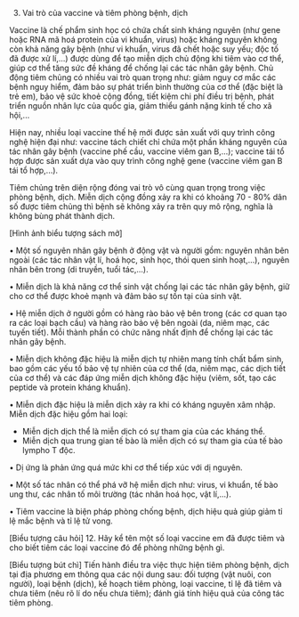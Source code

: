 3. Vai trò của vaccine và tiêm phòng bệnh, dịch

Vaccine là chế phẩm sinh học có chứa chất sinh kháng nguyên (như gene hoặc RNA mã hoá protein của vi khuẩn, virus) hoặc kháng nguyên không còn khả năng gây bệnh (như vi khuẩn, virus đã chết hoặc suy yếu; độc tố đã được xử lí,...) được dùng để tạo miễn dịch chủ động khi tiêm vào cơ thể, giúp cơ thể tăng sức đề kháng để chống lại các tác nhân gây bệnh. Chủ động tiêm chủng có nhiều vai trò quan trọng như: giảm nguy cơ mắc các bệnh nguy hiểm, đảm bảo sự phát triển bình thường của cơ thể (đặc biệt là trẻ em), bảo vệ sức khoẻ cộng đồng, tiết kiệm chi phí điều trị bệnh, phát triển nguồn nhân lực của quốc gia, giảm thiểu gánh nặng kinh tế cho xã hội,...

Hiện nay, nhiều loại vaccine thế hệ mới được sản xuất với quy trình công nghệ hiện đại như: vaccine tách chiết chỉ chứa một phần kháng nguyên của tác nhân gây bệnh (vaccine phế cầu, vaccine viêm gan B,...); vaccine tái tổ hợp được sản xuất dựa vào quy trình công nghệ gene (vaccine viêm gan B tái tổ hợp,...).

Tiêm chủng trên diện rộng đóng vai trò vô cùng quan trọng trong việc phòng bệnh, dịch. Miễn dịch cộng đồng xảy ra khi có khoảng 70 - 80% dân số được tiêm chủng thì bệnh sẽ không xảy ra trên quy mô rộng, nghĩa là không bùng phát thành dịch.

[Hình ảnh biểu tượng sách mở]

• Một số nguyên nhân gây bệnh ở động vật và người gồm: nguyên nhân bên ngoài (các tác nhân vật lí, hoá học, sinh học, thói quen sinh hoạt,...), nguyên nhân bên trong (di truyền, tuổi tác,...).

• Miễn dịch là khả năng cơ thể sinh vật chống lại các tác nhân gây bệnh, giữ cho cơ thể được khoẻ mạnh và đảm bảo sự tồn tại của sinh vật.

• Hệ miễn dịch ở người gồm có hàng rào bảo vệ bên trong (các cơ quan tạo ra các loại bạch cầu) và hàng rào bảo vệ bên ngoài (da, niêm mạc, các tuyến tiết). Mỗi thành phần có chức năng nhất định để chống lại các tác nhân gây bệnh.

• Miễn dịch không đặc hiệu là miễn dịch tự nhiên mang tính chất bẩm sinh, bao gồm các yếu tố bảo vệ tự nhiên của cơ thể (da, niêm mạc, các dịch tiết của cơ thể) và các đáp ứng miễn dịch không đặc hiệu (viêm, sốt, tạo các peptide và protein kháng khuẩn).

• Miễn dịch đặc hiệu là miễn dịch xảy ra khi có kháng nguyên xâm nhập. Miễn dịch đặc hiệu gồm hai loại:
  + Miễn dịch dịch thể là miễn dịch có sự tham gia của các kháng thể.
  + Miễn dịch qua trung gian tế bào là miễn dịch có sự tham gia của tế bào lympho T độc.

• Dị ứng là phản ứng quá mức khi cơ thể tiếp xúc với dị nguyên.

• Một số tác nhân có thể phá vỡ hệ miễn dịch như: virus, vi khuẩn, tế bào ung thư, các nhân tố môi trường (tác nhân hoá học, vật lí,...).

• Tiêm vaccine là biện pháp phòng chống bệnh, dịch hiệu quả giúp giảm tỉ lệ mắc bệnh và tỉ lệ tử vong.

[Biểu tượng câu hỏi]
12. Hãy kể tên một số loại vaccine em đã được tiêm và cho biết tiêm các loại vaccine đó để phòng những bệnh gì.

[Biểu tượng bút chì]
Tiến hành điều tra việc thực hiện tiêm phòng bệnh, dịch tại địa phương em thông qua các nội dung sau: đối tượng (vật nuôi, con người), loại bệnh (dịch), kế hoạch tiêm phòng, loại vaccine, tỉ lệ đã tiêm và chưa tiêm (nêu rõ lí do nếu chưa tiêm); đánh giá tính hiệu quả của công tác tiêm phòng.